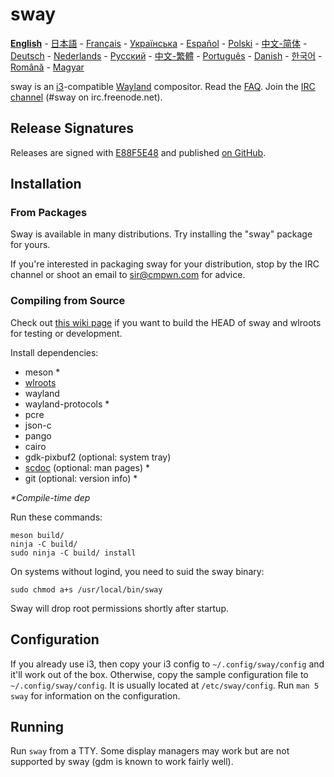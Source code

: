 # sway

**[English][en]** - [日本語][ja] - [Français][fr] - [Українська][uk] - [Español][es] - [Polski][pl] - [中文-简体][zh-CN] - [Deutsch][de] - [Nederlands][nl] - [Русский][ru] - [中文-繁體][zh-TW] - [Português][pt] - [Danish][dk] - [한국어][ko] - [Română][ro] - [Magyar][hu]

sway is an [i3]-compatible [Wayland] compositor. Read the [FAQ]. Join the
[IRC channel] \(#sway on irc.freenode.net).

## Release Signatures

Releases are signed with [E88F5E48] and published [on GitHub][GitHub releases].

## Installation

### From Packages

Sway is available in many distributions. Try installing the "sway" package for
yours.

If you're interested in packaging sway for your distribution, stop by the IRC
channel or shoot an email to sir@cmpwn.com for advice.

### Compiling from Source

Check out [this wiki page][Development setup] if you want to build the HEAD of
sway and wlroots for testing or development.

Install dependencies:

* meson \*
* [wlroots]
* wayland
* wayland-protocols \*
* pcre
* json-c
* pango
* cairo
* gdk-pixbuf2 (optional: system tray)
* [scdoc] (optional: man pages) \*
* git (optional: version info) \*

_\*Compile-time dep_

Run these commands:

    meson build/
    ninja -C build/
    sudo ninja -C build/ install

On systems without logind, you need to suid the sway binary:

    sudo chmod a+s /usr/local/bin/sway

Sway will drop root permissions shortly after startup.

## Configuration

If you already use i3, then copy your i3 config to `~/.config/sway/config` and
it'll work out of the box. Otherwise, copy the sample configuration file to
`~/.config/sway/config`. It is usually located at `/etc/sway/config`.
Run `man 5 sway` for information on the configuration.

## Running

Run `sway` from a TTY. Some display managers may work but are not supported by
sway (gdm is known to work fairly well).

[en]: https://github.com/swaywm/sway#readme
[ja]: https://github.com/swaywm/sway/blob/master/README.ja.md
[fr]: https://github.com/swaywm/sway/blob/master/README.fr.md
[uk]: https://github.com/swaywm/sway/blob/master/README.uk.md
[es]: https://github.com/swaywm/sway/blob/master/README.es.md
[pl]: https://github.com/swaywm/sway/blob/master/README.pl.md
[zh-CN]: https://github.com/swaywm/sway/blob/master/README.zh-CN.md
[de]: https://github.com/swaywm/sway/blob/master/README.de.md
[nl]: https://github.com/swaywm/sway/blob/master/README.nl.md
[ru]: https://github.com/swaywm/sway/blob/master/README.ru.md
[zh-TW]: https://github.com/swaywm/sway/blob/master/README.zh-TW.md
[pt]: https://github.com/swaywm/sway/blob/master/README.pt.md
[dk]: https://github.com/swaywm/sway/blob/master/README.dk.md
[ko]: https://github.com/swaywm/sway/blob/master/README.ko.md
[ro]: https://github.com/swaywm/sway/blob/master/README.ro.md
[hu]: https://github.com/swaywm/sway/blob/master/README.hu.md
[i3]: https://i3wm.org/
[Wayland]: http://wayland.freedesktop.org/
[FAQ]: https://github.com/swaywm/sway/wiki
[IRC channel]: http://webchat.freenode.net/?channels=sway&uio=d4
[E88F5E48]: https://keys.openpgp.org/search?q=34FF9526CFEF0E97A340E2E40FDE7BE0E88F5E48
[GitHub releases]: https://github.com/swaywm/sway/releases
[Development setup]: https://github.com/swaywm/sway/wiki/Development-Setup
[wlroots]: https://github.com/swaywm/wlroots
[scdoc]: https://git.sr.ht/~sircmpwn/scdoc

